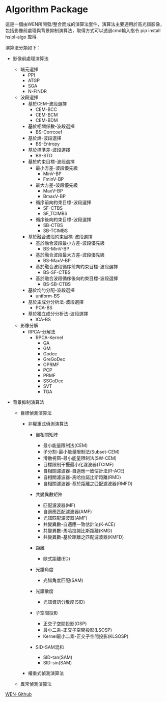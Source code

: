 # Algorithm Package

這是一個由WEN所開發/整合而成的演算法套件，演算法主要適用於高光譜影像，包括影像前處理與背景抑制演算法，取得方式可以透過cmd輸入指令 pip install hsipl-algo 取得

演算法分類如下：
* 影像前處理演算法
	* 端元選擇
		* PPI
		* ATGP
		* SGA
		* N-FINDR
	* 波段選擇
		* 基於CEM-波段選擇
			* CEM-BCC
			* CEM-BCM
			* CEM-BDM
		* 基於相關係數-波段選擇
			* BS-Corrcoef
		* 基於熵-波段選擇
			* BS-Entropy
		* 基於標準差-波段選擇
			* BS-STD
		* 基於約束目標-波段選擇
			* 最小方差-波段優先級
				* MinV-BP
				* FminV-BP
			* 最大方差-波段優先級
				* MaxV-BP
				* BmaxV-BP
			* 循序前向約束目標-波段選擇
				* SF-CTBS
				* SF_TCIMBS
			* 循序後向約束目標-波段選擇
				* SB-CTBS
				* SB-TCIMBS
		* 基於融合波段約束目標-波段選擇
			* 基於融合波段最小方差-波段優先級
				* BS-MinV-BP
			* 基於融合波段最大方差-波段優先級
				* BS-MaxV-BP
			* 基於融合波段循序前向約束目標-波段選擇
				* BS-SF-CTBS
			* 基於融合波段循序後向約束目標-波段選擇
				* BS-SB-CTBS
		* 基於均勻分配-波段選擇
			* uniform-BS
		* 基於主成分分析法-波段選擇
			* PCA-BS
		* 基於獨立成分分析法-波段選擇
			* ICA-BS
	* 影像分解
		* RPCA-分解法
			* RPCA-Kernel
				* GA
				* GM
				* Godec
				* GreGoDec
				* OPRMF
				* PCP
				* PRMF
				* SSGoDec
				* SVT
				* TGA
	
* 背景抑制演算法
	* 目標偵測演算法
		* 非權重式偵測演算法
			* 自相關矩陣
				* 最小能量限制法(CEM)
				* 子分割-最小能量限制法(Subset-CEM)
				* 滑動視窗-最小能量限制法(SW-CEM)
				* 目標限制干擾最小化濾波器(TCIMF)
				* 自相關濾波器-自適應一致估計法(R-ACE)
				* 自相關濾波器-馬哈拉諾比斯距離(RMD)
				* 自相關濾波器-基於距離之匹配濾波器(RMFD)
			
			* 共變異數矩陣
				* 匹配濾波器(MF)
				* 自適應匹配濾波器(AMF)
				* 光譜匹配濾波器(AMF)
				* 共變異數-自適應一致估計法(K-ACE)
				* 共變異數-馬哈拉諾比斯距離(KMD)
				* 共變異數-基於距離之匹配濾波器(KMFD)
			
			* 距離
				* 歐式距離(ED)
			
			* 光譜角度
				* 光譜角度匹配(SAM)
			
			* 光譜散度
				* 光譜資訊分散度(SID)
			
			* 子空間投影
				* 正交子空間投影(OSP)
				* 最小二乘-正交子空間投影(LSOSP)
				* Kernel最小二乘-正交子空間投影(KLSOSP)
			
			* SID-SAM混和
				* SID-tan(SAM)
				* SID-sin(SAM)
			
		* 權重式偵測演算法
	* 異常偵測演算法




[WEN-Github](https://github.com/luckywilliam111/hsipl_algo.git)